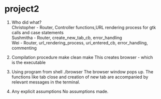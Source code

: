 # project2

1. Who did what?            
Christopher - Router, Controller functions,URL rendering process for gtk calls and case statements            
Sushmitha - Router, create_new_tab_cb, error_handling     
Wei - Router, url_rendering_process, uri_entered_cb, error_handling, commenting     

2. Compilation procedure
make clean
make
This creates browser - which is the executable

3. Using program from shell
./browser
The browser window pops up. The functions like tab close and creation of new tab are accompanied by relevant messages in the terminal.

4. Any explicit assumptions
No assumptions made.
